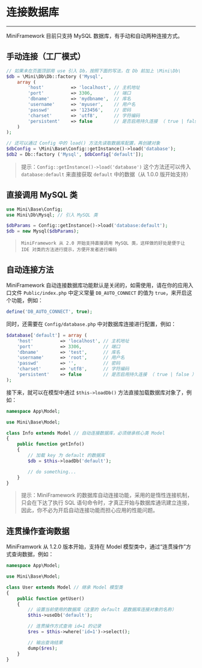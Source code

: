 # 连接数据库

---

MiniFramework 目前只支持 MySQL 数据库，有手动和自动两种连接方式。

## 手动连接（工厂模式）

```php
// 如果未在页面顶部用 use 引入 Db，按照下面的写法，在 Db 前加上 \Mini\Db\
$db = \Mini\Db\Db::factory ('Mysql',
    array (
        'host'          => 'localhost', // 主机地址
        'port'          => 3306,        // 端口
        'dbname'        => 'mydbname',  // 库名
        'username'      => 'myuser',    // 用户名
        'passwd'        => '123456',    // 密码
        'charset'       => 'utf8',      // 字符编码
        'persistent'    => false        // 是否启用持久连接 （ true | false ）
    )
);

// 还可以通过 Config 中的 load() 方法先读取数据库配置，再创建对象
$dbConfig = \Mini\Base\Config::getInstance()->load('database');
$db2 = Db::factory ('Mysql', $dbConfig['default']);
```

> 提示：`Config::getInstance()->load('database')` 这个方法还可以传入 `database:default` 来直接获取 `default` 中的数据（从 1.0.0 版开始支持）

## 直接调用 MySQL 类

```php
use Mini\Base\Config;
use Mini\Db\Mysql; // 引入 MySQL 类

$dbParams = Config::getInstance()->load('database:default');
$db = new Mysql($dbParams);
```

> ```
> MiniFramework 从 2.0 开始支持直接调用 MySQL 类，这样做的好处是便于让 IDE 对类的方法进行提示，方便开发者进行编码
> ```

## 自动连接方法

MiniFramework 自动连接数据库功能默认是关闭的，如需使用，请在你的应用入口文件 `Public/index.php` 中定义常量 `DB_AUTO_CONNECT` 的值为 `true`，来开启这个功能，例如：

```php
define('DB_AUTO_CONNECT', true);
```

同时，还需要在 `Config/database.php` 中对数据库连接进行配置，例如：

```php
$database['default'] = array (
    'host'          => 'localhost', // 主机地址
    'port'          => 3306,        // 端口
    'dbname'        => 'test',      // 库名
    'username'      => 'root',      // 用户名
    'passwd'        => '',          // 密码
    'charset'       => 'utf8',      // 字符编码
    'persistent'    => false        // 是否启用持久连接 （ true | false ）
);
```

接下来，就可以在模型中通过 `$this->loadDb()` 方法直接加载数据库对象了，例如：

```php
namespace App\Model;

use Mini\Base\Model;

class Info extends Model // 自动连接数据库，必须继承核心类 Model
{
    public function getInfo()
    {
        // 加载 key 为 default 的数据库
        $db = $this->loadDb('default');

        // do something...
    }
}
```

> 提示：MiniFramework 的数据库自动连接功能，采用的是惰性连接机制，只会在下达了执行 SQL 语句命令时，才真正开始与数据库通讯建立连接，因此，你不必为开启自动连接功能而担心应用的性能问题。

## 连贯操作查询数据

MiniFramwork 从 1.2.0 版本开始，支持在 Model 模型类中，通过“连贯操作”方式查询数据，例如：

```php
namespace App\Model;

use Mini\Base\Model;

class User extends Model // 继承 Model 模型类
{
    public function getUser()
    {
        // 设置当前使用的数据库（这里的 default 是数据库连接对象的名称）
        $this->useDb('default');

        // 连贯操作方式查询 id=1 的记录
        $res = $this->where('id=1')->select();

        // 输出查询结果
        dump($res);
    }
}
```




